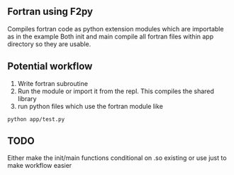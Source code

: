## Fortran using F2py
Compiles fortran code as python extension modules which are importable as in the example
Both init and main compile all fortran files within app directory so they are usable.

## Potential workflow
1. Write fortran subroutine
2. Run the module or import it from the repl. This compiles the shared library
3. run python files which use the fortran module like
```
python app/test.py
```

## TODO
Either make the init/main functions conditional on .so existing or use just to make workflow easier
